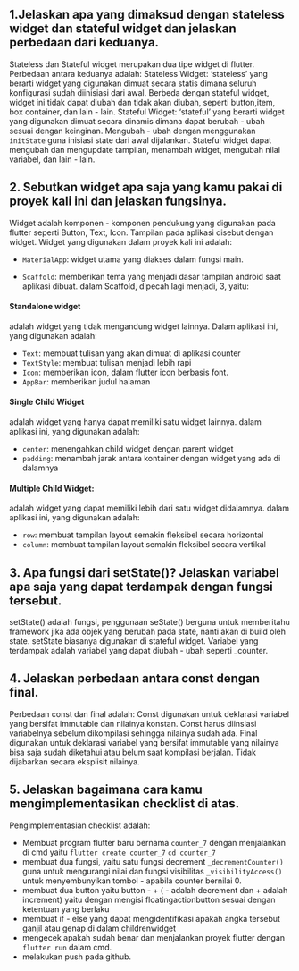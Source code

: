 ## 1.Jelaskan apa yang dimaksud dengan stateless widget dan stateful widget dan jelaskan perbedaan dari keduanya.
Stateless dan Stateful widget merupakan dua tipe widget di flutter. Perbedaan antara keduanya adalah:
Stateless Widget: ‘stateless’ yang berarti widget yang digunakan dimuat secara statis dimana seluruh konfigurasi sudah diinisiasi dari awal. Berbeda dengan stateful widget, widget ini tidak dapat diubah dan tidak akan diubah, seperti button,item, box container, dan lain - lain.
Stateful Widget: ‘stateful’ yang berarti widget yang digunakan dimuat secara dinamis dimana dapat berubah - ubah sesuai dengan keinginan. Mengubah - ubah dengan menggunakan ```initState``` guna inisiasi state dari awal dijalankan. Stateful widget dapat mengubah dan mengupdate tampilan, menambah widget, mengubah nilai variabel, dan lain - lain.
## 2. Sebutkan widget apa saja yang kamu pakai di proyek kali ini dan jelaskan fungsinya.
Widget adalah komponen - komponen pendukung yang digunakan pada flutter seperti Button, Text, Icon. Tampilan pada aplikasi disebut dengan widget. Widget yang digunakan dalam proyek kali ini adalah:
- ```MaterialApp```: widget utama yang diakses dalam fungsi main.

- ```Scaffold```: memberikan tema yang menjadi dasar tampilan android saat aplikasi dibuat.
dalam Scaffold, dipecah lagi menjadi, 3, yaitu:
#### Standalone widget 
adalah widget yang tidak mengandung widget lainnya. Dalam aplikasi ini, yang digunakan adalah:
- ```Text```: membuat tulisan yang akan dimuat di aplikasi counter
- ```TextStyle```: membuat tulisan menjadi lebih rapi
- ```Icon```: memberikan icon, dalam flutter icon berbasis font.
- ```AppBar```: memberikan judul halaman
#### Single Child Widget
adalah widget yang hanya dapat memiliki satu widget lainnya. dalam aplikasi ini, yang digunakan adalah:
- ```center```: menengahkan child widget dengan parent widget
- ```padding```: menambah jarak antara kontainer dengan widget yang ada di dalamnya
#### Multiple Child Widget:
adalah widget yang dapat memiliki lebih dari satu widget didalamnya. dalam aplikasi ini, yang digunakan adalah:
- ```row```: membuat tampilan layout semakin fleksibel secara horizontal
- ```column```: membuat tampilan layout semakin fleksibel secara vertikal
## 3. Apa fungsi dari setState()? Jelaskan variabel apa saja yang dapat terdampak dengan fungsi tersebut.
setState() adalah fungsi, penggunaan seState() berguna untuk memberitahu framework jika ada objek yang berubah pada state, nanti akan di build oleh state. setState biasanya digunakan di stateful widget. Variabel yang terdampak adalah variabel yang dapat diubah - ubah seperti _counter.
## 4. Jelaskan perbedaan antara const dengan final.
Perbedaan const dan final adalah:
Const digunakan untuk deklarasi variabel yang bersifat immutable dan nilainya konstan. Const harus diinsiasi variabelnya sebelum dikompilasi sehingga nilainya sudah ada.
Final digunakan untuk deklarasi variabel yang bersifat immutable yang nilainya bisa saja sudah diketahui atau belum saat kompilasi berjalan. Tidak dijabarkan secara eksplisit nilainya.
## 5. Jelaskan bagaimana cara kamu mengimplementasikan checklist di atas.
Pengimplementasian checklist adalah:
- Membuat program flutter baru bernama ```counter_7``` dengan menjalankan di cmd yaitu
```flutter create counter_7```
```cd counter_7```
- membuat dua fungsi, yaitu satu fungsi decrement ```_decrementCounter()``` guna untuk mengurangi nilai dan fungsi visibilitas ```_visibilityAccess()``` untuk menyembunyikan tombol - apabila counter bernilai 0.
- membuat dua button yaitu button - + ( - adalah decrement dan + adalah increment) yaitu dengan mengisi floatingactionbutton sesuai dengan ketentuan yang berlaku
- membuat if - else yang dapat mengidentifikasi apakah angka tersebut ganjil atau genap di dalam childrenwidget
- mengecek apakah sudah benar dan menjalankan proyek flutter dengan ```flutter run``` dalam cmd.
- melakukan push pada github.
